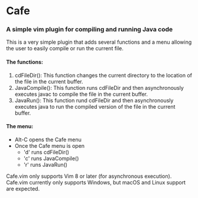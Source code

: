 # Cafe
### A simple vim plugin for compiling and running Java code

This is a very simple plugin that adds several functions and a menu allowing the user to easily compile or run the current file.

#### The functions:
1. cdFileDir(): This function changes the current directory to the location of the file in the current buffer.
1. JavaCompile(): This function runs cdFileDir and then asynchronously executes javac to compile the file in the current buffer.
1. JavaRun(): This function rund cdFileDir and then asynchronously executes java to run the compiled version of the file in the current buffer.

#### The menu:
  - Alt-C opens the Cafe menu
  - Once the Cafe menu is open
    - 'd' runs cdFileDir()
    - 'c' runs JavaCompile()
    - 'r' runs JavaRun()

Cafe.vim only supports Vim 8 or later (for asynchronous execution).
Cafe.vim currently only supports Windows, but macOS and Linux support are expected.

